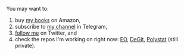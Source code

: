 You may want to:
1. buy [my books](https://www.amazon.com/Yegor-Bugayenko/e/B01AM1QMDK) on Amazon,
1. subscribe to [my channel](https://t.me/yegor256news) in Telegram,
1. [follow me](https://twitter.com/intent/follow?screen_name=yegor256) on Twitter,
and
1. check the repos I'm working on right now:
[EO](https://github.com/yegor256/eo),
[DeGit](https://github.com/cqfn/degit),
[Polystat](https://github.com/cqfn/polystat) (still private).
